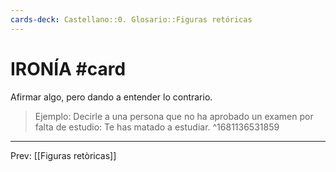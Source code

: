```yaml
---
cards-deck: Castellano::0. Glosario::Figuras retóricas
---
```


# IRONÍA #card
Afirmar algo, pero dando a entender lo contrario.   

>Ejemplo: 
Decirle a una persona que no ha aprobado un examen por falta de estudio: 
Te has matado a estudiar. 
^1681136531859

___
Prev: [[Figuras retòricas]]
